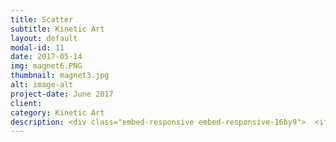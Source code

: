 ```yaml
---
title: Scatter
subtitle: Kinetic Art
layout: default
modal-id: 11
date: 2017-05-14
img: magnet6.PNG
thumbnail: magnet3.jpg
alt: image-alt
project-date: June 2017
client:
category: Kinetic Art
description: <div class="embed-responsive embed-responsive-16by9">  <iframe class="embed-responsive-item" src="https://www.youtube.com/embed/Y50iQe5c_WQ" frameborder="0" allow="autoplay; encrypted-media" allowfullscreen></iframe></div> <br><br><b>경계를 흩트리는, Scatter, 2018.</b><br><p>The world categorizes us. Society tries to define us by dichotomizing or putting us in the structure of social standards. In this kind of fixed structure, generalizing and getting control is easy. But we all know that we cannot even define ourselves. However, the society tries to impose standard and confine us in its structure.</p> <p><b>Mutants, monsters, demolition, clowns. </b>Things that are not defined, variable, and unstable play a role in questioning our lives. I ask why society is constantly trying to define itself and put people into the frames. I argue that things that are not logical and that are constantly changing and scattering the boundaries are also of sufficient value.</p> <p>Iron powder moves while erasing the 'line' on the floor under its foot, bluring boundaries. Thousands of iron flakes move around, as if a young child erases a playground’s ‘standard’ line with shoes. Through this work, I want to talk about the dissolution and scattering of boundaries.</p> <br> <br> <p>철가루는 발아래 그어진 ‘선’을 지우며 움직인다. 가루라는 특성상 그것은 하나의 물체로 온전히, 하나처럼 움직일 수 없다. 무리를 따라가지 않고 그 자리를 지키는 가루도 있다. 바람을 따라 이탈하는 가루도 생긴다.</p> <p>과거사를 보면 무구한 사람이 사탄이나 마녀로 몰려 매도된 사건들을 종종 찾아볼 수 있다. 중세시대 천문학자 갈릴레오 갈릴레이가 대표적인 예다. 독일 나치 정권 시기 유대인들의 죽음도 이에 속한다. 조금 더 앞서나가거나, 독재자가 정해놓은 ‘기준’에서 벗어났다는 이유로 이들은 악한 사람들이라 치부되었다. 이들이 처형된 근본적인 원인은 명확한 악의 ‘기준’이 존재했기 때문이다.</p> <p>세상은 우리를 분류한다. 이분법적으로 분류하거나, 사회의 기준 아래서 정의내려 구조 안에 넣으려고 한다. 구조 속에서는 일반화와 통제가 쉽기 때문이다. 하지만 우리는 본인도 자기 자신을 정의할 수 없는 것을 누구나 알고 있다. 자신도 본인이 누구인지 모르는데 사회는 기준을 들이대며 그 구조 속으로 들어가라고 권한다.</p> <p>돌연변이, 괴물, 해체, 광대. 정의내리지 못하며, 변수가 다분하고, 확고하지 않은 것들은 우리의 삶에 질문하는 역할을 한다. 왜 정의내리고,  틀 안에 넣으려고는 지 반문하며 논리적이지 않고, 항상 변하여 경계를 흩트리는 것들에도 충분한 가치가 담겨있다고 이야기한다.</p> <p>작품의 철가루는 원하는 곳에 남아있고, 날아가고, 함께 움직이며 기준선을 지운다. 수천 개의 철가루들은 마치 어린아이가 신발로 운동장 선을 지우는 것과 같이 자기 멋대로 움직이며 ‘기준’을 지운다. 작품을 통해 해체와 경계의 흩어짐을 이야기하고자 한다.</p>
---
```

